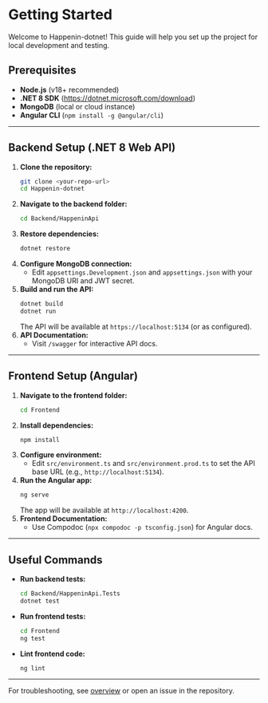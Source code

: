 # Getting Started

Welcome to Happenin-dotnet! This guide will help you set up the project for local development and testing.

## Prerequisites
- **Node.js** (v18+ recommended)
- **.NET 8 SDK** (https://dotnet.microsoft.com/download)
- **MongoDB** (local or cloud instance)
- **Angular CLI** (`npm install -g @angular/cli`)

---

## Backend Setup (.NET 8 Web API)

1. **Clone the repository:**
   ```sh
   git clone <your-repo-url>
   cd Happenin-dotnet
   ```
2. **Navigate to the backend folder:**
   ```sh
   cd Backend/HappeninApi
   ```
3. **Restore dependencies:**
   ```sh
   dotnet restore
   ```
4. **Configure MongoDB connection:**
   - Edit `appsettings.Development.json` and `appsettings.json` with your MongoDB URI and JWT secret.
5. **Build and run the API:**
   ```sh
   dotnet build
   dotnet run
   ```
   The API will be available at `https://localhost:5134` (or as configured).
6. **API Documentation:**
   - Visit `/swagger` for interactive API docs.

---

## Frontend Setup (Angular)

1. **Navigate to the frontend folder:**
   ```sh
   cd Frontend
   ```
2. **Install dependencies:**
   ```sh
   npm install
   ```
3. **Configure environment:**
   - Edit `src/environment.ts` and `src/environment.prod.ts` to set the API base URL (e.g., `http://localhost:5134`).
4. **Run the Angular app:**
   ```sh
   ng serve
   ```
   The app will be available at `http://localhost:4200`.
5. **Frontend Documentation:**
   - Use Compodoc (`npx compodoc -p tsconfig.json`) for Angular docs.

---

## Useful Commands
- **Run backend tests:**
  ```sh
  cd Backend/HappeninApi.Tests
  dotnet test
  ```
- **Run frontend tests:**
  ```sh
  cd Frontend
  ng test
  ```
- **Lint frontend code:**
  ```sh
  ng lint
  ```

---

For troubleshooting, see [overview](overview) or open an issue in the repository.
